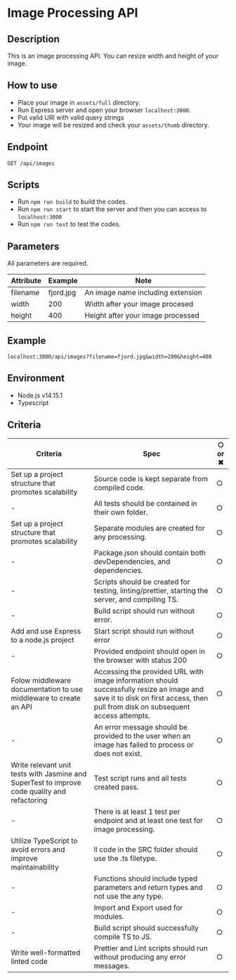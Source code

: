 # Image Processing API
## Description
This is an image processing API. You can resize width and height of your image.

## How to use
- Place your image in `assets/full` directory.
- Run Express server and open your browser `localhost:3000`.
- Put valid URI with valid query strings
- Your image will be resized and check your `assets/thumb` directory.

## Endpoint
`GET /api/images`

## Scripts
- Run `npm run build` to build the codes.
- Run `npm run start` to start the server and then you can access to `localhost:3000`
- Run `npm run test` to test the codes.

## Parameters
All parameters are required.

|Attribute|Example|Note|
|--|--|--|
|filename|fjord.jpg|An image name including extension |
|width|200|Width after your image procesed|
|height|400|Height after your image processed|

## Example
`localhost:3000/api/images?filename=fjord.jpg&width=200&height=400`

## Environment
- Node.js v14.15.1
- Typescript


## Criteria

|Criteria|Spec|○ or ✖︎|
|--|--|--|
|Set up a project structure that promotes scalability|Source code is kept separate from compiled code.|○|
|-|All tests should be contained in their own folder.|○|
|Set up a project structure that promotes scalability|Separate modules are created for any processing.|○|
|-|Package.json should contain both devDependencies, and dependencies.|○|
|-|Scripts should be created for testing, linting/prettier, starting the server, and compiling TS.|○|
|-|Build script should run without error.|○|
|Add and use Express to a node.js project|Start script should run without error|○|
|-|Provided endpoint should open in the browser with status 200|○|
|Folow middleware documentation to use middleware to create an API|Accessing the provided URL with image information should successfully resize an image and save it to disk on first access, then pull from disk on subsequent access attempts.|○|
|-|An error message should be provided to the user when an image has failed to process or does not exist.|○|
|Write relevant unit tests with Jasmine and SuperTest to improve code quality and refactoring|Test script runs and all tests created pass.|○|
|-|There is at least 1 test per endpoint and at least one test for image processing.|○|
|Utilize TypeScript to avoid errors and improve maintainability|ll code in the SRC folder should use the .ts filetype.|○|
|-|Functions should include typed parameters and return types and not use the any type.|○|
|-|Import and Export used for modules.|○|
|-|Build script should successfully compile TS to JS.|○|
|Write well-formatted linted code|Prettier and Lint scripts should run without producing any error messages.|○|
